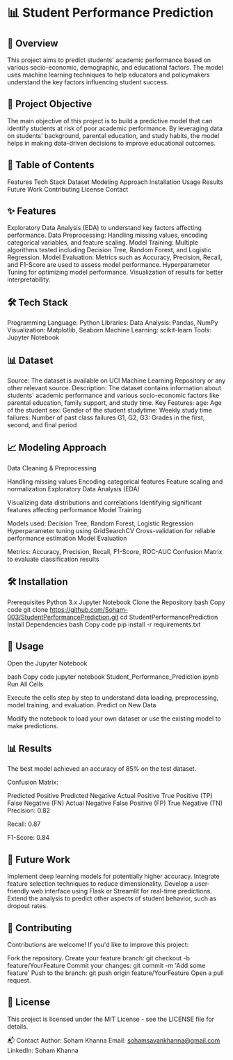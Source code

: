 # 📊 Student Performance Prediction


## 🚀 Overview
This project aims to predict students' academic performance based on various socio-economic, demographic, and educational factors. The model uses machine learning techniques to help educators and policymakers understand the key factors influencing student success.


## 🎯 Project Objective
The main objective of this project is to build a predictive model that can identify students at risk of poor academic performance. By leveraging data on students' background, parental education, and study habits, the model helps in making data-driven decisions to improve educational outcomes.


## 📁 Table of Contents
Features
Tech Stack
Dataset
Modeling Approach
Installation
Usage
Results
Future Work
Contributing
License
Contact


## ✨ Features
Exploratory Data Analysis (EDA) to understand key factors affecting performance.
Data Preprocessing: Handling missing values, encoding categorical variables, and feature scaling.
Model Training: Multiple algorithms tested including Decision Tree, Random Forest, and Logistic Regression.
Model Evaluation: Metrics such as Accuracy, Precision, Recall, and F1-Score are used to assess model performance.
Hyperparameter Tuning for optimizing model performance.
Visualization of results for better interpretability.


## 🛠️ Tech Stack
Programming Language: Python
Libraries:
Data Analysis: Pandas, NumPy
Visualization: Matplotlib, Seaborn
Machine Learning: scikit-learn
Tools: Jupyter Notebook


## 📊 Dataset
Source: The dataset is available on UCI Machine Learning Repository or any other relevant source.
Description: The dataset contains information about students' academic performance and various socio-economic factors like parental education, family support, and study time.
Key Features:
age: Age of the student
sex: Gender of the student
studytime: Weekly study time
failures: Number of past class failures
G1, G2, G3: Grades in the first, second, and final period


## 📈 Modeling Approach
Data Cleaning & Preprocessing


Handling missing values
Encoding categorical features
Feature scaling and normalization
Exploratory Data Analysis (EDA)


Visualizing data distributions and correlations
Identifying significant features affecting performance
Model Training


Models used: Decision Tree, Random Forest, Logistic Regression
Hyperparameter tuning using GridSearchCV
Cross-validation for reliable performance estimation
Model Evaluation


Metrics: Accuracy, Precision, Recall, F1-Score, ROC-AUC
Confusion Matrix to evaluate classification results


## 🛠️ Installation
Prerequisites
Python 3.x
Jupyter Notebook
Clone the Repository
bash
Copy code
git clone https://github.com/Soham-003/StudentPerformancePrediction.git
cd StudentPerformancePrediction
Install Dependencies
bash
Copy code
pip install -r requirements.txt


## 🚀 Usage
Open the Jupyter Notebook

bash
Copy code
jupyter notebook Student_Performance_Prediction.ipynb
Run All Cells

Execute the cells step by step to understand data loading, preprocessing, model training, and evaluation.
Predict on New Data

Modify the notebook to load your own dataset or use the existing model to make predictions.


## 📊 Results
The best model achieved an accuracy of 85% on the test dataset.

Confusion Matrix:

Predicted Positive	Predicted Negative
Actual Positive	True Positive (TP)	False Negative (FN)
Actual Negative	False Positive (FP)	True Negative (TN)
Precision: 0.82

Recall: 0.87

F1-Score: 0.84


## 🔮 Future Work

Implement deep learning models for potentially higher accuracy.
Integrate feature selection techniques to reduce dimensionality.
Develop a user-friendly web interface using Flask or Streamlit for real-time predictions.
Extend the analysis to predict other aspects of student behavior, such as dropout rates.


## 🤝 Contributing
Contributions are welcome! If you'd like to improve this project:

Fork the repository.
Create your feature branch: git checkout -b feature/YourFeature
Commit your changes: git commit -m 'Add some feature'
Push to the branch: git push origin feature/YourFeature
Open a pull request.


## 📝 License
This project is licensed under the MIT License - see the LICENSE file for details.

📬 Contact
Author: Soham Khanna
Email: sohamsavankhanna@gmail.com
LinkedIn: Soham Khanna
